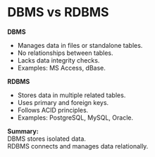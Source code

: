 # DBMS vs RDBMS

**DBMS**
- Manages data in files or standalone tables.
- No relationships between tables.
- Lacks data integrity checks.
- Examples: MS Access, dBase.

**RDBMS**
- Stores data in multiple related tables.
- Uses primary and foreign keys.
- Follows ACID principles.
- Examples: PostgreSQL, MySQL, Oracle.

**Summary:**  
DBMS stores isolated data.  
RDBMS connects and manages data relationally.

